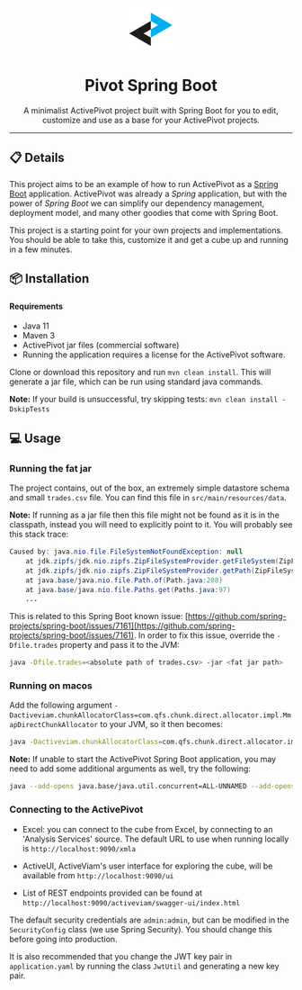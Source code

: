 <p align="center">
  <img width="80" src="./activeviam.svg" />
</p>
<h1 align="center">Pivot Spring Boot</h1>
<p align="center">A minimalist ActivePivot project built with Spring Boot for you to edit, customize and use as a base for your ActivePivot projects.</p>

---

## 📋 Details
This project aims to be an example of how to run ActivePivot as a [Spring Boot](https://spring.io/guides/gs/spring-boot) application. ActivePivot was already a *Spring* application, but with the power of *Spring Boot* we can simplify our dependency management, deployment model, and many other goodies that come with Spring Boot.

This project is a starting point for your own projects and implementations. You should be able to take this, customize it and get a cube up and running in a few minutes.

## 📦 Installation
#### Requirements
- Java 11
- Maven 3
- ActivePivot jar files (commercial software)
- Running the application requires a license for the ActivePivot software.

Clone or download this repository and run `mvn clean install`. This will generate a jar file, which can be run using standard java commands.

**Note:** If your build is unsuccessful, try skipping tests: `mvn clean install -DskipTests`

## 💻 Usage

### Running the fat jar
The project contains, out of the box, an extremely simple datastore schema and small `trades.csv` file. You can find this file in `src/main/resources/data`.<br>

**Note:** If running as a jar file then this file might not be found as it is in the classpath, instead you will need to explicitly point to it. You will probably see this stack trace:

```java
Caused by: java.nio.file.FileSystemNotFoundException: null
	at jdk.zipfs/jdk.nio.zipfs.ZipFileSystemProvider.getFileSystem(ZipFileSystemProvider.java:169)
	at jdk.zipfs/jdk.nio.zipfs.ZipFileSystemProvider.getPath(ZipFileSystemProvider.java:155)
	at java.base/java.nio.file.Path.of(Path.java:208)
	at java.base/java.nio.file.Paths.get(Paths.java:97)
	...
```
	
This is related to this Spring Boot known issue: [https://github.com/spring-projects/spring-boot/issues/7161](https://github.com/spring-projects/spring-boot/issues/7161). In order to fix this issue, override the `-Dfile.trades` property and pass it to the JVM:

```bash
java -Dfile.trades=<absolute path of trades.csv> -jar <fat jar path>
```

### Running on macos
Add the following argument `-Dactiveviam.chunkAllocatorClass=com.qfs.chunk.direct.allocator.impl.MmapDirectChunkAllocator` to your JVM, so it then becomes:

```bash
java -Dactiveviam.chunkAllocatorClass=com.qfs.chunk.direct.allocator.impl.MmapDirectChunkAllocator -Dfile.trades=<absolute path of trades.csv> -jar <fat jar path>
```

**Note:** If unable to start the ActivePivot Spring Boot application, you may need to add some additional arguments as well, try the following:

```bash
java --add-opens java.base/java.util.concurrent=ALL-UNNAMED --add-opens java.base/java.net=ALL-UNNAMED -Dactiveviam.chunkAllocatorClass=com.qfs.chunk.direct.allocator.impl.MmapDirectChunkAllocator -Dfile.trades=<absolute path of trades.csv> -jar <fat jar path>
```

### Connecting to the ActivePivot

- Excel: you can connect to the cube from Excel, by connecting to an 'Analysis Services' source. The default URL to use when running locally is `http://localhost:9090/xmla`

- ActiveUI, ActiveViam's user interface for exploring the cube, will be available from `http://localhost:9090/ui`

- List of REST endpoints provided can be found at `http://localhost:9090/activeviam/swagger-ui/index.html`

The default security credentials are `admin:admin`, but can be modified in the `SecurityConfig` class (we use Spring Security). You should change this before going into production.<br>

It is also recommended that you change the JWT key pair in `application.yaml` by running the class `JwtUtil` and generating a new key pair.